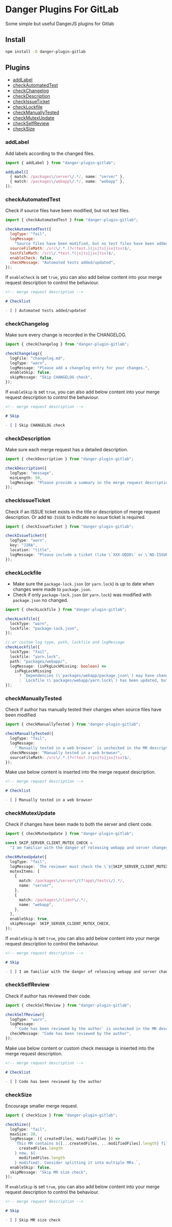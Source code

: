 # Danger Plugins For GitLab

Some simple but useful DangerJS plugins for Gitlab

## Install

```bash
npm install -D danger-plugin-gitlab
```

## Plugins

- [addLabel](#addlabel)
- [checkAutomatedTest](#checkautomatedtest)
- [checkChangelog](#checkchangelog)
- [checkDescription](#checkdescription)
- [checkIssueTicket](#checkissueticket)
- [checkLockfile](#checklockfile)
- [checkManuallyTested](#checkmanuallytested)
- [checkMutexUpdate](#checkmutexupdate)
- [checkSelfReview](#checkselfreview)
- [checkSize](#checksize)

### addLabel

Add labels according to the changed files.

```typescript
import { addLabel } from "danger-plugin-gitlab";

addLabel([
  { match: /packages\/server\/.*/, name: "server" },
  { match: /packages\/webapp\/.*/, name: "webapp" },
]);
```

### checkAutomatedTest

Check if source files have been modified, but not test files.

```javascript
import { checkAutomatedTest } from "danger-plugin-gitlab";

checkAutomatedTest({
  logType: "fail",
  logMessage:
    "Source files have been modified, but no test files have been added or modified.",
  sourceFileMath: /src\/.*.(?<!test.)(js|ts|jsx|tsx)$/,
  testFileMath: /src\/.*test.*(js|ts|jsx|tsx)$/,
  enableCheck: false,
  checkMessage: "Automated tests added/updated",
});
```

If `enableCheck` is set `true`, you can also add below content into your merge request description to control the behaviour.

```markdown
<!-- merge request description -->

# Checklist

- [ ] Automated tests added/updated
```

### checkChangelog

Make sure every change is recorded in the CHANGELOG.

```typescript
import { checkChangelog } from "danger-plugin-gitlab";

checkChangelog({
  logFile: "changelog.md",
  logType: "warn",
  logMessage: "Please add a changelog entry for your changes.",
  enableSkip: false,
  skipMessage: "Skip CHANGELOG check",
});
```

If `enableSkip` is set `true`, you can also add below content into your merge request description to control the behaviour.

```markdown
<!-- merge request description -->

# Skip

- [ ] Skip CHANGELOG check
```

### checkDescription

Make sure each merge request has a detailed description.

```typescript
import { checkDescription } from "danger-plugin-gitlab";

checkDescription({
  logType: "message",
  minLength: 50,
  logMessage: "Please provide a summary in the merge request description.",
});
```

### checkIssueTicket

Check if an ISSUE ticket exists in the title or description of merge request description. Or add `NO-ISSUE` to indicate no issue ticket is required.

```typescript
import { checkIssueTicket } from "danger-plugin-gitlab";

checkIssueTicket({
  logType: "warn",
  key: "JIRA",
  location: "title",
  logMessage: "Please include a ticket (like \`XXX-DDDD\` or \`NO-ISSUE\` if there is no ticket) at the beginning of the MR title";
});
```

### checkLockfile

- Make sure the `package-lock.json` (or `yarn.lock`) is up to date when changes were made to `package.json`.
- Check if only `package-lock.json` (or `yarn.lock`) was modified with `package.json` no changed.

```typescript
import { checkLockfile } from "danger-plugin-gitlab";

checkLockfile({
  lockType: "warn",
  lockfile: "package-lock.json",
});

// or custom log type, path, lockfile and logMessage
checkLockfile({
  lockType: "fail",
  lockfile: "yarn.lock",
  path: "packages/webapp/",
  logMessage: (isPkgLockMissing: boolean) =>
    isPkgLockMissing
      ? `Dependencies (\`packages/webapp/package.json\`) may have changed, but lockfile (\`packages/webapp/yarn.lock\`) has not been updated.`
      : `Lockfile (\`packages/webapp/yarn.lock\`) has been updated, but no dependencies (\`packages/webapp/package.json\`) have changed.`,
});
```

### checkManuallyTested

Check if author has manually tested their changes when source files have been modified

```typescript
import { checkManuallyTested } from "danger-plugin-gitlab";

checkManuallyTested({
  logType: "fail",
  logMessage:
    "`Manually tested in a web browser` is unchecked in the MR description when source files have been modified.",
  checkMessage: "Manually tested in a web browser",
  sourceFileMath: /src\/.*.(?<!test.)(js|ts|jsx|tsx)$/,
});
```

Make use below content is inserted into the merge request description.

```markdown
<!-- merge request description -->

# Checklist

- [ ] Manually tested in a web browser
```

### checkMutexUpdate

Check if changes have been made to both the server and client code.

```typescript
import { checkMutexUpdate } from "danger-plugin-gitlab";

const SKIP_SERVER_CLIENT_MUTEX_CHECK =
  "I am familiar with the danger of releasing webapp and server changes simultaneously";

checkMutexUpdate({
  logType: "fail",
  logMessage: `The reviewer must check the \`${SKIP_SERVER_CLIENT_MUTEX_CHECK}\` toggle, or the pull request should be split.`,
  mutexItems: [
    {
      match: /packages\/server\/(?!app\/tests\/).*/,
      name: "server",
    },
    {
      match: /packages\/client\/.*/,
      name: "webapp",
    },
  ],
  enableSkip: true,
  skipMessage: SKIP_SERVER_CLIENT_MUTEX_CHECK,
});
```

If `enableSkip` is set `true`, you can also add below content into your merge request description to control the behaviour.

```markdown
<!-- merge request description -->

# Skip

- [ ] I am familiar with the danger of releasing webapp and server changes simultaneously
```

### checkSelfReview

Check if author has reviewed their code.

```typescript
import { checkSelfReview } from "danger-plugin-gitlab";

checkSelfReview({
  logType: "warn",
  logMessage:
    "`Code has been reviewed by the author` is unchecked in the MR description.",
  checkMessage: "Code has been reviewed by the author",
});
```

Make use below content or custom check message is inserted into the merge request description.

```markdown
<!-- merge request description -->

# Checklist

- [ ] Code has been reviewed by the author
```

### checkSize

Encourage smaller merge request.

```typescript
import { checkSize } from "danger-plugin-gitlab";

checkSize({
  logType: "fail",
  maxSize: 20,
  logMessage: ({ createdFiles, modifiedFiles }) =>
    `This MR contains ${[...createdFiles, ...modifiedFiles].length} files (${
      createdFiles.length
    } new, ${
      modifiedFiles.length
    } modified). Consider splitting it into multiple MRs.`,
  enableSkip: false,
  skipMessage: "Skip MR size check",
});
```

If `enableSkip` is set `true`, you can also add below content into your merge request description to control the behaviour.

```markdown
<!-- merge request description -->

# Skip

- [ ] Skip MR size check
```
